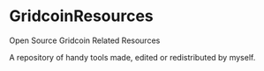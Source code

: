 # GridcoinResources
Open Source Gridcoin Related Resources

A repository of handy tools made, edited or redistributed by myself.

